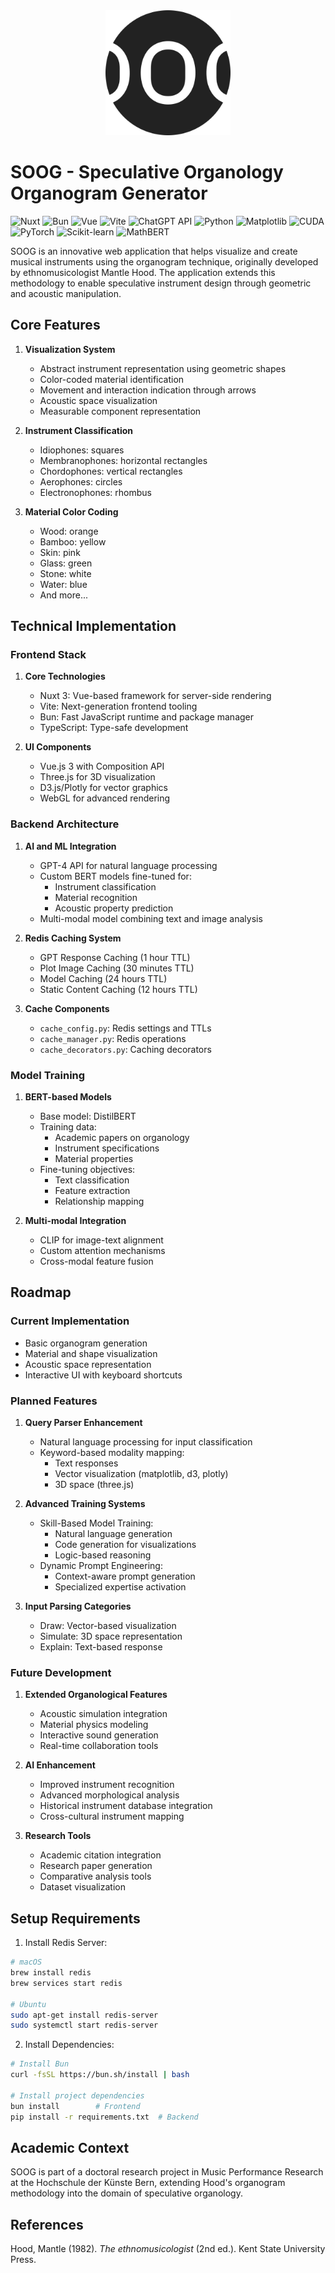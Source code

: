 <div align="center">
  <img src="../frontend/public/android-chrome-512x512.png" alt="SOOG Logo" width="200"/>
</div>

# SOOG - Speculative Organology Organogram Generator

![Nuxt](https://img.shields.io/badge/Nuxt-35495E?style=for-the-badge&logo=nuxt.js&logoColor=4FC08D)
![Bun](https://img.shields.io/badge/Bun-000000?style=for-the-badge&logo=bun&logoColor=FFFFFF)
![Vue](https://img.shields.io/badge/Vue.js-35495E?style=for-the-badge&logo=vue.js&logoColor=4FC08D)
![Vite](https://img.shields.io/badge/Vite-646CFF?style=for-the-badge&logo=vite&logoColor=FFFFFF)
![ChatGPT API](https://img.shields.io/badge/ChatGPT%20API-412991?style=for-the-badge&logo=openai&logoColor=FFFFFF)
![Python](https://img.shields.io/badge/Python-3776AB?style=for-the-badge&logo=python&logoColor=FFFFFF)
![Matplotlib](https://img.shields.io/badge/Matplotlib-013243?style=for-the-badge&logo=python&logoColor=FFFFFF)
![CUDA](https://img.shields.io/badge/CUDA-76B900?style=for-the-badge&logo=nvidia&logoColor=FFFFFF)
![PyTorch](https://img.shields.io/badge/PyTorch-EE4C2C?style=for-the-badge&logo=pytorch&logoColor=FFFFFF)
![Scikit-learn](https://img.shields.io/badge/Scikit--learn-F7931E?style=for-the-badge&logo=scikit-learn&logoColor=FFFFFF)
![MathBERT](https://img.shields.io/badge/MathBERT-412991?style=for-the-badge&logo=bert&logoColor=FFFFFF)

SOOG is an innovative web application that helps visualize and create musical instruments using the organogram technique, originally developed by ethnomusicologist Mantle Hood. The application extends this methodology to enable speculative instrument design through geometric and acoustic manipulation.

## Core Features

1. **Visualization System**

   - Abstract instrument representation using geometric shapes
   - Color-coded material identification
   - Movement and interaction indication through arrows
   - Acoustic space visualization
   - Measurable component representation

2. **Instrument Classification**

   - Idiophones: squares
   - Membranophones: horizontal rectangles
   - Chordophones: vertical rectangles
   - Aerophones: circles
   - Electronophones: rhombus

3. **Material Color Coding**
   - Wood: orange
   - Bamboo: yellow
   - Skin: pink
   - Glass: green
   - Stone: white
   - Water: blue
   - And more...

## Technical Implementation

### Frontend Stack

1. **Core Technologies**

   - Nuxt 3: Vue-based framework for server-side rendering
   - Vite: Next-generation frontend tooling
   - Bun: Fast JavaScript runtime and package manager
   - TypeScript: Type-safe development

2. **UI Components**
   - Vue.js 3 with Composition API
   - Three.js for 3D visualization
   - D3.js/Plotly for vector graphics
   - WebGL for advanced rendering

### Backend Architecture

1. **AI and ML Integration**

   - GPT-4 API for natural language processing
   - Custom BERT models fine-tuned for:
     - Instrument classification
     - Material recognition
     - Acoustic property prediction
   - Multi-modal model combining text and image analysis

2. **Redis Caching System**

   - GPT Response Caching (1 hour TTL)
   - Plot Image Caching (30 minutes TTL)
   - Model Caching (24 hours TTL)
   - Static Content Caching (12 hours TTL)

3. **Cache Components**
   - `cache_config.py`: Redis settings and TTLs
   - `cache_manager.py`: Redis operations
   - `cache_decorators.py`: Caching decorators

### Model Training

1. **BERT-based Models**

   - Base model: DistilBERT
   - Training data:
     - Academic papers on organology
     - Instrument specifications
     - Material properties
   - Fine-tuning objectives:
     - Text classification
     - Feature extraction
     - Relationship mapping

2. **Multi-modal Integration**
   - CLIP for image-text alignment
   - Custom attention mechanisms
   - Cross-modal feature fusion

## Roadmap

### Current Implementation

- Basic organogram generation
- Material and shape visualization
- Acoustic space representation
- Interactive UI with keyboard shortcuts

### Planned Features

1. **Query Parser Enhancement**

   - Natural language processing for input classification
   - Keyword-based modality mapping:
     - Text responses
     - Vector visualization (matplotlib, d3, plotly)
     - 3D space (three.js)

2. **Advanced Training Systems**

   - Skill-Based Model Training:
     - Natural language generation
     - Code generation for visualizations
     - Logic-based reasoning
   - Dynamic Prompt Engineering:
     - Context-aware prompt generation
     - Specialized expertise activation

3. **Input Parsing Categories**
   - Draw: Vector-based visualization
   - Simulate: 3D space representation
   - Explain: Text-based response

### Future Development

1. **Extended Organological Features**

   - Acoustic simulation integration
   - Material physics modeling
   - Interactive sound generation
   - Real-time collaboration tools

2. **AI Enhancement**

   - Improved instrument recognition
   - Advanced morphological analysis
   - Historical instrument database integration
   - Cross-cultural instrument mapping

3. **Research Tools**
   - Academic citation integration
   - Research paper generation
   - Comparative analysis tools
   - Dataset visualization

## Setup Requirements

1. Install Redis Server:

```bash
# macOS
brew install redis
brew services start redis

# Ubuntu
sudo apt-get install redis-server
sudo systemctl start redis-server
```

2. Install Dependencies:

```bash
# Install Bun
curl -fsSL https://bun.sh/install | bash

# Install project dependencies
bun install        # Frontend
pip install -r requirements.txt  # Backend
```

## Academic Context

SOOG is part of a doctoral research project in Music Performance Research at the Hochschule der Künste Bern, extending Hood's organogram methodology into the domain of speculative organology.

## References

Hood, Mantle (1982). _The ethnomusicologist_ (2nd ed.). Kent State University Press.
